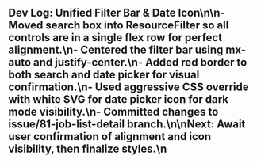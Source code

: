 ## Dev Log: Unified Filter Bar & Date Icon\n\n- Moved search box into ResourceFilter so all controls are in a single flex row for perfect alignment.\n- Centered the filter bar using mx-auto and justify-center.\n- Added red border to both search and date picker for visual confirmation.\n- Used aggressive CSS override with white SVG for date picker icon for dark mode visibility.\n- Committed changes to issue/81-job-list-detail branch.\n\n**Next:** Await user confirmation of alignment and icon visibility, then finalize styles.\n
